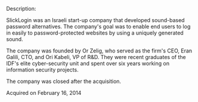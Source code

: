 Description:

SlickLogin was an Israeli start-up company that developed sound-based password alternatives. The company's goal was to enable end users to log in easily to password-protected websites by using a uniquely generated sound.

The company was founded by Or Zelig, who served as the firm's CEO, Eran Galili, CTO, and Ori Kabeli, VP of R&D. They were recent graduates of the IDF's elite cyber-security unit and spent over six years working on information security projects.

The company was closed after the acquisition.

Acquired on February 16, 2014